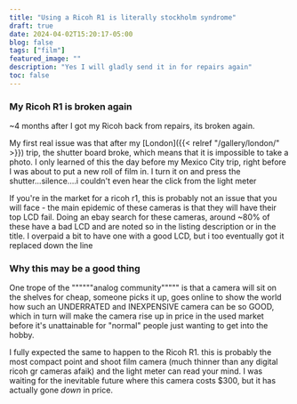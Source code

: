 ```yaml
---
title: "Using a Ricoh R1 is literally stockholm syndrome"
draft: true
date: 2024-04-02T15:20:17-05:00
blog: false
tags: ["film"]
featured_image: ""
description: "Yes I will gladly send it in for repairs again"
toc: false
---
```


### My Ricoh R1 is broken again

~4 months after I got my Ricoh back from repairs, its broken again.

My first real issue was that after my [London]({{< relref "/gallery/london/" >}}) trip, the shutter board broke, which means that it is impossible to take a photo. I only learned of this the day before my Mexico City trip, right before I was about to put a new roll of film in. I turn it on and press the shutter...silence....i couldn't even hear the click from the light meter

If you're in the market for a ricoh r1, this is probably not an issue that you will face - the main epidemic of these cameras is that they will have their top LCD fail. Doing an ebay search for these cameras, around ~80% of these have a bad LCD and are noted so in the listing description or in the title. I overpaid a bit to have one with a good LCD, but i too eventually got it replaced down the line

### Why this may be a good thing

One trope of the """"""analog community""""" is that a camera will sit on the shelves for cheap, someone picks it up, goes online to show the world how such an UNDERRATED and INEXPENSIVE camera can be so GOOD, which in turn will make the camera rise up in price in the used market before it's unattainable for "normal" people just wanting to get into the hobby. 

I fully expected the same to happen to the Ricoh R1. this is probably the most compact point and shoot film camera (much thinner than any digital ricoh gr cameras afaik) and the light meter can read your mind. I was waiting for the inevitable future where this camera costs $300, but it has actually gone _down_ in price. 


